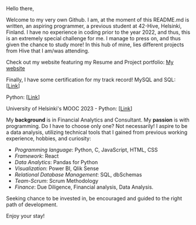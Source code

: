 

Hello there,

Welcome to my very own Github. I am, at the moment of this README.md is written, an aspiring programmer, a previous student at 42-Hive, Helsinki, Finland. 
I have no experience in coding prior to the year 2022, and thus, this is an extremely special challenge for me. I manage to press on, and thus given the chance to study more!
In this hub of mine, lies different projects from Hive that I am/was attending. 

Check out my website featuring my Resume and Project portfolio: [My website](https://anhminh87.wixsite.com/minh-byte)

Finally, I have some certification for my track record!
MySQL and SQL: [[Link](https://github.com/Minhtran2904/Minhtran2904/assets/97359403/04351c7c-539d-4102-8e8e-21d61a8a232b)]

Python: [[Link](https://github.com/Minhtran2904/Minhtran2904/assets/97359403/c4468fb7-77db-45e4-aad7-3891c26e4d1d)]

University of Helsinki's MOOC 2023 - Python: [[Link](https://github.com/Minhtran2904/Minhtran2904/assets/97359403/de88de71-dba5-45e4-8edf-2290c773f27f)]

My **background** is in Financial Analytics and Consultant. My **passion** is with programming. 
Do I have to choose only one? Not necessarily! I aspire to be a data analysis, utilizing technical tools that I gained from previous working experience, hobbies, and curiosity:
- _Programming language_: Python, C, JavaScript, HTML, CSS
- _Framework_: React
- _Data Analytics_: Pandas for Python
- _Visualization_: Power BI, Qlik Sense
- _Relational Database Management_: SQL, dbSchemas
- _Team-Scrum_: Scrum Methodology
- _Finance_: Due Diligence, Financial analysis, Data Analysis.

Seeking chance to be invested in, be encouraged and guided to the right path of development.

Enjoy your stay!


<!---
Minhtran2904/Minhtran2904 is a ✨ special ✨ repository because its `README.md` (this file) appears on your GitHub profile.
You can click the Preview link to take a look at your changes.

- 👋 Hi, I’m @Minhtran2904
- 👀 I’m interested in ...
- 🌱 I’m currently learning ...
- 💞️ I’m looking to collaborate on ...
- 📫 How to reach me ...

--->
